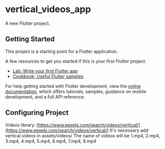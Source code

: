 # vertical_videos_app

A new Flutter project.

## Getting Started

This project is a starting point for a Flutter application.

A few resources to get you started if this is your first Flutter project:

- [Lab: Write your first Flutter app](https://docs.flutter.dev/get-started/codelab)
- [Cookbook: Useful Flutter samples](https://docs.flutter.dev/cookbook)

For help getting started with Flutter development, view the
[online documentation](https://docs.flutter.dev/), which offers tutorials,
samples, guidance on mobile development, and a full API reference.

## Configuring Project

Videos library: [https://www.pexels.com/search/videos/vertical/](https://www.pexels.com/search/videos/vertical/)
It's necessary add vertical videos in assets/videos/
The name of videos will be 1.mp4, 2.mp4, 3.mp4, 4.mp4, 5.mp4, 6.mp4, 7.mp4, 8.mp4